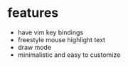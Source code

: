 # features
- have vim key bindings
- freestyle mouse highlight text 
- draw mode
- minimalistic and easy to customize